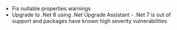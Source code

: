 - Fix nullable properties warnings
- Upgrade to .Net 8 using .Net Upgrade Assistant - .Net 7 is out of support and packages have known high severity vulnerabilities